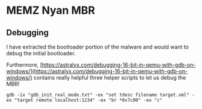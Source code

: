# MEMZ Nyan MBR

## Debugging
I have extracted the bootloader portion of the malware and would want to debug the initial bootloader.

Furthermore, [https://astralvx.com/debugging-16-bit-in-qemu-with-gdb-on-windows/](https://astralvx.com/debugging-16-bit-in-qemu-with-gdb-on-windows/) contains really helpful three helper scripts to let us debug the MBR! 
```
gdb -ix "gdb_init_real_mode.txt" -ex "set tdesc filename target.xml" -ex "target remote localhost:1234" -ex "br *0x7c00" -ex "c"
```

